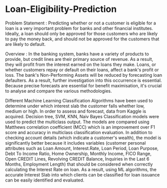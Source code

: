 # Loan-Eligibility-Prediction

Problem Statement : Predicting whether or not a customer is eligible for a loan is a very important problem for banks and other financial institutes. Ideally, a loan should only be approved for those customers who are likely to pay the money back, and should not be approved for the customers that are likely to default.



Overview : In the banking system, banks have a variety of products to provide, but credit lines are their primary source of revenue. As a result, they will profit from the interest earned on the loans they make. Loans, or whether customers repay or default on their loans, affect a bank's profit or loss. The bank's Non-Performing Assets will be reduced by forecasting loan defaulters. As a result, further investigation into this occurrence is essential. Because precise forecasts are essential for benefit maximisation, it's crucial to analyse and compare the various methodologies. 

Different Machine Learning Classification Algorithms have been used to determine under which interest slab the customer falls whether low, medium or high. In order to assess and forecast, data from Kaggle is acquired. 
Decision tree, SVM, KNN, Naiv Bayes Classification models were used to predict the multiclass output. The models are compared using Matthews correlation coefficient (MCC) which is an improvement over F1 score and accuracy in multiclass classification evaluation. In addition to checking account details (which indicate a customer's wealth), the model is significantly better because it includes variables (customer personal attributes such as Loan Amount, Interest.Rate, Loan Period, Loan Purpose, 
Debt To Income Ratio, Home Ownership, Monthly Income, FICO Range, Open CREDIT Lines, Revolving CREDIT Balance, Inquiries in the Last 6 Months, Employment Length) that should be considered when correctly calculating the Interest Rate on loan. As a result, using ML algorithms, the accurate Interest Slab into which clients can be classified for loan issuance can be easily identified and evaluated. 
